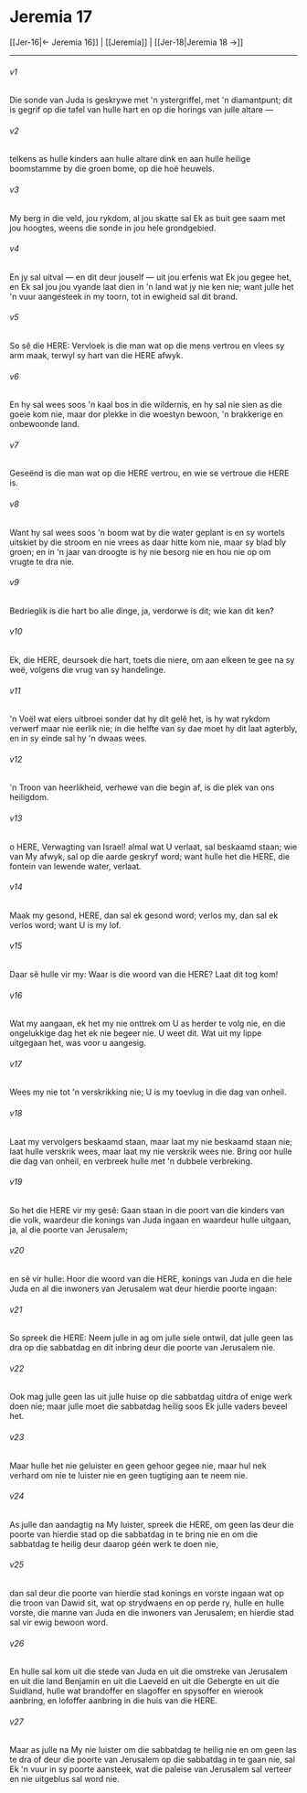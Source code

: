 # Jeremia 17

[[Jer-16|← Jeremia 16]] | [[Jeremia]] | [[Jer-18|Jeremia 18 →]]
***

###### v1
Die sonde van Juda is geskrywe met 'n ystergriffel, met 'n diamantpunt; dit is gegrif op die tafel van hulle hart en op die horings van julle altare — 
###### v2
telkens as hulle kinders aan hulle altare dink en aan hulle heilige boomstamme by die groen bome, op die hoë heuwels. 
###### v3
My berg in die veld, jou rykdom, al jou skatte sal Ek as buit gee saam met jou hoogtes, weens die sonde in jou hele grondgebied. 
###### v4
En jy sal uitval — en dit deur jouself — uit jou erfenis wat Ek jou gegee het, en Ek sal jou jou vyande laat dien in 'n land wat jy nie ken nie; want julle het 'n vuur aangesteek in my toorn, tot in ewigheid sal dit brand. 
###### v5
So sê die HERE: Vervloek is die man wat op die mens vertrou en vlees sy arm maak, terwyl sy hart van die HERE afwyk. 
###### v6
En hy sal wees soos 'n kaal bos in die wildernis, en hy sal nie sien as die goeie kom nie, maar dor plekke in die woestyn bewoon, 'n brakkerige en onbewoonde land. 
###### v7
Geseënd is die man wat op die HERE vertrou, en wie se vertroue die HERE is. 
###### v8
Want hy sal wees soos 'n boom wat by die water geplant is en sy wortels uitskiet by die stroom en nie vrees as daar hitte kom nie, maar sy blad bly groen; en in 'n jaar van droogte is hy nie besorg nie en hou nie op om vrugte te dra nie. 
###### v9
Bedrieglik is die hart bo alle dinge, ja, verdorwe is dit; wie kan dit ken? 
###### v10
Ek, die HERE, deursoek die hart, toets die niere, om aan elkeen te gee na sy weë, volgens die vrug van sy handelinge. 
###### v11
'n Voël wat eiers uitbroei sonder dat hy dit gelê het, is hy wat rykdom verwerf maar nie eerlik nie; in die helfte van sy dae moet hy dit laat agterbly, en in sy einde sal hy 'n dwaas wees. 
###### v12
'n Troon van heerlikheid, verhewe van die begin af, is die plek van ons heiligdom. 
###### v13
o HERE, Verwagting van Israel! almal wat U verlaat, sal beskaamd staan; wie van My afwyk, sal op die aarde geskryf word; want hulle het die HERE, die fontein van lewende water, verlaat. 
###### v14
Maak my gesond, HERE, dan sal ek gesond word; verlos my, dan sal ek verlos word; want U is my lof. 
###### v15
Daar sê hulle vir my: Waar is die woord van die HERE? Laat dit tog kom! 
###### v16
Wat my aangaan, ek het my nie onttrek om U as herder te volg nie, en die ongelukkige dag het ek nie begeer nie. U weet dit. Wat uit my lippe uitgegaan het, was voor u aangesig. 
###### v17
Wees my nie tot 'n verskrikking nie; U is my toevlug in die dag van onheil. 
###### v18
Laat my vervolgers beskaamd staan, maar laat my nie beskaamd staan nie; laat hulle verskrik wees, maar laat my nie verskrik wees nie. Bring oor hulle die dag van onheil, en verbreek hulle met 'n dubbele verbreking. 
###### v19
So het die HERE vir my gesê: Gaan staan in die poort van die kinders van die volk, waardeur die konings van Juda ingaan en waardeur hulle uitgaan, ja, al die poorte van Jerusalem; 
###### v20
en sê vir hulle: Hoor die woord van die HERE, konings van Juda en die hele Juda en al die inwoners van Jerusalem wat deur hierdie poorte ingaan: 
###### v21
So spreek die HERE: Neem julle in ag om julle siele ontwil, dat julle geen las dra op die sabbatdag en dit inbring deur die poorte van Jerusalem nie. 
###### v22
Ook mag julle geen las uit julle huise op die sabbatdag uitdra of enige werk doen nie; maar julle moet die sabbatdag heilig soos Ek julle vaders beveel het. 
###### v23
Maar hulle het nie geluister en geen gehoor gegee nie, maar hul nek verhard om nie te luister nie en geen tugtiging aan te neem nie. 
###### v24
As julle dan aandagtig na My luister, spreek die HERE, om geen las deur die poorte van hierdie stad op die sabbatdag in te bring nie en om die sabbatdag te heilig deur daarop géén werk te doen nie, 
###### v25
dan sal deur die poorte van hierdie stad konings en vorste ingaan wat op die troon van Dawid sit, wat op strydwaens en op perde ry, hulle en hulle vorste, die manne van Juda en die inwoners van Jerusalem; en hierdie stad sal vir ewig bewoon word. 
###### v26
En hulle sal kom uit die stede van Juda en uit die omstreke van Jerusalem en uit die land Benjamin en uit die Laeveld en uit die Gebergte en uit die Suidland, hulle wat brandoffer en slagoffer en spysoffer en wierook aanbring, en lofoffer aanbring in die huis van die HERE. 
###### v27
Maar as julle na My nie luister om die sabbatdag te heilig nie en om geen las te dra of deur die poorte van Jerusalem op die sabbatdag in te gaan nie, sal Ek 'n vuur in sy poorte aansteek, wat die paleise van Jerusalem sal verteer en nie uitgeblus sal word nie. 
